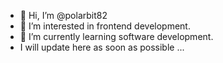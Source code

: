 - 👋 Hi, I’m @polarbit82
- 👀 I’m interested in frontend development.
- 🌱 I’m currently learning software development.
- I will update here as soon as possible ...
